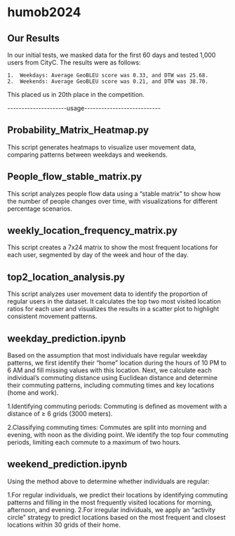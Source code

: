 # humob2024
## Our Results

In our initial tests, we masked data for the first 60 days and tested 1,000 users from CityC. The results were as follows:

	1.	Weekdays: Average GeoBLEU score was 0.33, and DTW was 25.68.
	2.	Weekends: Average GeoBLEU score was 0.21, and DTW was 38.70.

This placed us in 20th place in the competition.

---------------------usage---------------------------
## Probability_Matrix_Heatmap.py

This script generates heatmaps to visualize user movement data, comparing patterns between weekdays and weekends.

## People_flow_stable_matrix.py

This script analyzes people flow data using a “stable matrix” to show how the number of people changes over time, with visualizations for different percentage scenarios.

## weekly_location_frequency_matrix.py

This script creates a 7x24 matrix to show the most frequent locations for each user, segmented by day of the week and hour of the day.

## top2_location_analysis.py

This script analyzes user movement data to identify the proportion of regular users in the dataset. It calculates the top two most visited location ratios for each user and visualizes the results in a scatter plot to highlight consistent movement patterns.

## weekday_prediction.ipynb

Based on the assumption that most individuals have regular weekday patterns, we first identify their “home” location during the hours of 10 PM to 6 AM and fill missing values with this location. Next, we calculate each individual’s commuting distance using Euclidean distance and determine their commuting patterns, including commuting times and key locations (home and work).

1.Identifying commuting periods: Commuting is defined as movement with a distance of ≥ 6 grids (3000 meters).

2.Classifying commuting times: Commutes are split into morning and evening, with noon as the dividing point. We identify the top four commuting periods, limiting each commute to a maximum of two hours.

## weekend_prediction.ipynb
Using the method above to determine whether individuals are regular:

1.For regular individuals, we predict their locations by identifying commuting patterns and filling in the most frequently visited locations for morning, afternoon, and evening.
2.For irregular individuals, we apply an “activity circle” strategy to predict locations based on the most frequent and closest locations within 30 grids of their home.
